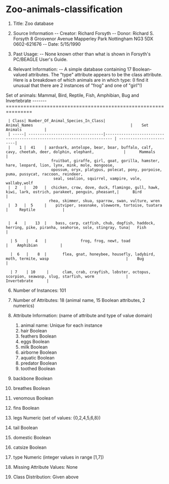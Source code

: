 # Zoo-animals-classification

1. Title: Zoo database

2. Source Information
   -- Creator: Richard Forsyth
   -- Donor: Richard S. Forsyth 
             8 Grosvenor Avenue
             Mapperley Park
             Nottingham NG3 5DX
             0602-621676
   -- Date: 5/15/1990
 
3. Past Usage:
   -- None known other than what is shown in Forsyth's PC/BEAGLE User's Guide.

4. Relevant Information:
   -- A simple database containing 17 Boolean-valued attributes.  The "type"
      attribute appears to be the class attribute.  Here is a breakdown of
      which animals are in which type: (I find it unusual that there are
      2 instances of "frog" and one of "girl"!)

Set of animals:  Mammal, Bird, Reptile, Fish, Amphibian, Bug and Invertebrate
      ------- ===============================================================

     | Class| Number_Of_Animal_Species_In_Class|                   Animal_Names                                           |    Set Animals          |
     | -----| ---------------------------------|------------------------------------------------------------------------- | ------------------------|
     |    1 |  41    | aardvark, antelope, bear, boar, buffalo, calf, cavy, cheetah, deer, dolphin, elephant,             |      Mammals            |
                        fruitbat, giraffe, girl, goat, gorilla, hamster, hare, leopard, lion, lynx, mink, mole, mongoose,    
                        opossum, oryx, platypus, polecat, pony, porpoise, puma, pussycat, raccoon, reindeer,
                         seal, sealion, squirrel, vampire, vole, wallaby,wolf  
     |  2   |   20   |  chicken, crow, dove, duck, flamingo, gull, hawk, kiwi, lark, ostrich, parakeet, penguin, pheasant,|      Bird               |
                       rhea, skimmer, skua, sparrow, swan, vulture, wren                
     |  3   |  5     |    pitviper, seasnake, slowworm, tortoise, tuatara                                                  |     Reptile            |
      
   
     |  4   |    13  |    bass, carp, catfish, chub, dogfish, haddock, herring, pike, piranha, seahorse, sole, stingray, tuna|   Fish               |
                  
      | 5    |   4   |               frog, frog, newt, toad                                                                 |    Amphibian          |
      
      |  6   |    8  |       flea, gnat, honeybee, housefly, ladybird, moth, termite, wasp                                  |    Bug                |
      
      | 7    | 10     |      clam, crab, crayfish, lobster, octopus,   scorpion, seawasp, slug, starfish, worm              |     Invertebrate      |
                

6. Number of Instances: 101

7. Number of Attributes: 18 (animal name, 15 Boolean attributes, 2 numerics)

8. Attribute Information: (name of attribute and type of value domain)
   1. animal name:      Unique for each instance
   2. hair		Boolean
   3. feathers		Boolean
   4. eggs		Boolean
   5. milk		Boolean
   6. airborne		Boolean
   7. aquatic		Boolean
   8. predator		Boolean
   9. toothed		Boolean
  10. backbone		Boolean
  11. breathes		Boolean
  12. venomous		Boolean
  13. fins		Boolean
  14. legs		Numeric (set of values: {0,2,4,5,6,8})
  15. tail		Boolean
  16. domestic		Boolean
  17. catsize		Boolean
  18. type		Numeric (integer values in range [1,7])

8. Missing Attribute Values: None

9. Class Distribution: Given above
   
